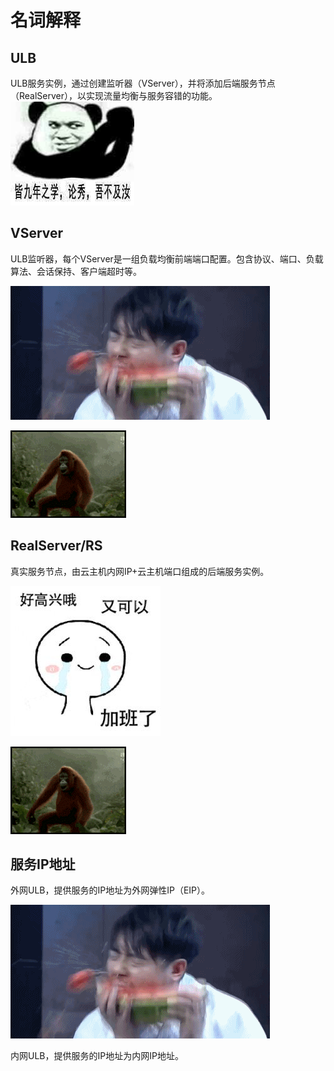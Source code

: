 # 名词解释

## ULB

ULB服务实例，通过创建监听器（VServer），并将添加后端服务节点（RealServer），以实现流量均衡与服务容错的功能。
![](/images/同九，吾不及汝秀.jpg)

## VServer

ULB监听器，每个VServer是一组负载均衡前端端口配置。包含协议、端口、负载算法、会话保持、客户端超时等。

![](/images/今天星期五.gif)

![](/images/今天星期五.png)
## RealServer/RS

真实服务节点，由云主机内网IP+云主机端口组成的后端服务实例。

![](/images/真好，又可以加班了.gif)

![](/images/今天星期五.png)

## 服务IP地址

外网ULB，提供服务的IP地址为外网弹性IP（EIP）。

![](/images/今天星期五.gif)

内网ULB，提供服务的IP地址为内网IP地址。


